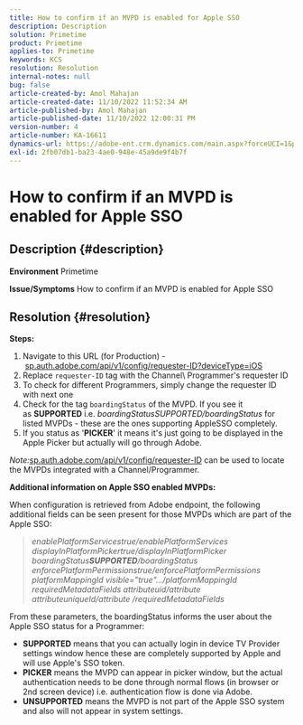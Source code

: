 ```yaml
---
title: How to confirm if an MVPD is enabled for Apple SSO
description: Description
solution: Primetime
product: Primetime
applies-to: Primetime
keywords: KCS
resolution: Resolution
internal-notes: null
bug: false
article-created-by: Amol Mahajan
article-created-date: 11/10/2022 11:52:34 AM
article-published-by: Amol Mahajan
article-published-date: 11/10/2022 12:00:31 PM
version-number: 4
article-number: KA-16611
dynamics-url: https://adobe-ent.crm.dynamics.com/main.aspx?forceUCI=1&pagetype=entityrecord&etn=knowledgearticle&id=bf3d7b27-ee60-ed11-9561-6045bd006268
exl-id: 2fb07db1-ba23-4ae0-948e-45a9de9f4b7f
---
```

# How to confirm if an MVPD is enabled for Apple SSO

## Description {#description}

<b>Environment</b>
Primetime


<b>Issue/Symptoms</b>
How to confirm if an MVPD is enabled for Apple SSO


## Resolution {#resolution}

<b>Steps:</b>
1. Navigate to this URL (for Production) - [sp.auth.adobe.com/api/v1/config/requester-ID?deviceType=iOS](http://sp.auth.adobe.com/api/v1/config/ABC?deviceType=iOS)
2. Replace `requester-ID` tag with the Channel\ Programmer's requester ID
3. To check for different Programmers, simply change the requester ID with next one
4. Check for the tag `boardingStatus` of<b> </b>the MVPD. If you see it as <b>SUPPORTED</b> i.e. *boardingStatusSUPPORTED/boardingStatus* for listed MVPDs - these are the ones supporting AppleSSO completely.
5. If you status as '<b>PICKER</b>' it means it's just going to be displayed in the Apple Picker but actually will go through Adobe.


*Note:*[sp.auth.adobe.com/api/v1/config/requester-ID](http://sp.auth.adobe.com/api/v1/config/ABC?deviceType=iOS) can be used to locate the MVPDs integrated with a Channel/Programmer.

<b>Additional information on Apple SSO enabled MVPDs:</b>

When configuration is retrieved from Adobe endpoint, the following additional fields can be seen present for those MVPDs which are part of the Apple SSO:


> *enablePlatformServicestrue/enablePlatformServices
> displayInPlatformPickertrue/displayInPlatformPicker
> boardingStatus<b>SUPPORTED</b>/boardingStatus
> enforcePlatformPermissionstrue/enforcePlatformPermissions
> platformMappingId visible="true".../platformMappingId
> requiredMetadataFields
> attributeuid/attribute
> attributeuniqueId/attribute
> /requiredMetadataFields*


​From these parameters, the boardingStatus​ informs the user about the Apple SSO status for a Programmer:

- <b>SUPPORTED</b>​ means that you can actually login in device TV Provider settings window hence these are completely supported by Apple and will use Apple's SSO token.
- <b>PICKER</b>​ means the MVPD can appear in picker window, but the actual authentication needs to be done through normal flows (in browser or 2nd screen device) i.e. authentication flow is done via Adobe.
- <b>UNSUPPORTED</b>​ means the MVPD is not part of the Apple SSO system and also will not appear in system settings.
